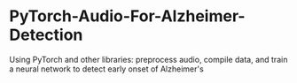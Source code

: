 # PyTorch-Audio-For-Alzheimer-Detection
Using PyTorch and other libraries: preprocess audio, compile data, and train a neural network to detect early onset of Alzheimer's
